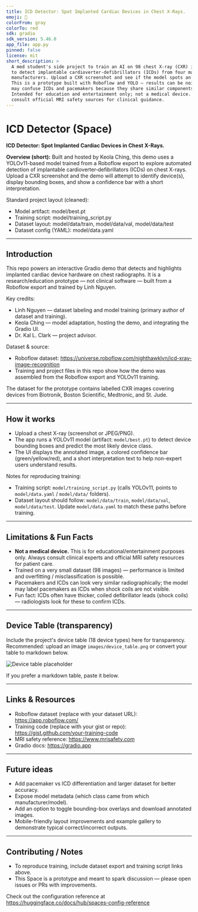 ```yaml
---
title: ICD Detector: Spot Implanted Cardiac Devices in Chest X-Rays.
emoji: 🏃
colorFrom: gray
colorTo: red
sdk: gradio
sdk_version: 5.46.0
app_file: app.py
pinned: false
license: mit
short_description: >
  A med student's side project to train an AI on 98 chest X-ray (CXR) images
  to detect implantable cardioverter‑defibrillators (ICDs) from four major
  manufacturers. Upload a CXR screenshot and see if the model spots an ICD.
  This is a prototype built with Roboflow and YOLO — results can be noisy and
  may confuse ICDs and pacemakers because they share similar components.
  Intended for education and entertainment only; not a medical device. Always
  consult official MRI safety sources for clinical guidance.
---
```

# ICD Detector (Space)
**ICD Detector: Spot Implanted Cardiac Devices in Chest X-Rays.**

**Overview (short):**
Built and hosted by Keola Ching, this demo uses a YOLOv11-based model trained from a Roboflow export to explore automated detection of implantable cardioverter‑defibrillators (ICDs) on chest X-rays. Upload a CXR screenshot and the demo will attempt to identify device(s), display bounding boxes, and show a confidence bar with a short interpretation.

Standard project layout (cleaned):
- Model artifact: model/best.pt
- Training script: model/training_script.py
- Dataset layout: model/data/train, model/data/val, model/data/test
- Dataset config (YAML): model/data.yaml

---

## Introduction
This repo powers an interactive Gradio demo that detects and highlights implanted cardiac device hardware on chest radiographs. It is a research/education prototype — not clinical software — built from a Roboflow export and trained by Linh Nguyen.

Key credits:
- Linh Nguyen — dataset labeling and model training (primary author of dataset and training).
- Keola Ching — model adaptation, hosting the demo, and integrating the Gradio UI.
- Dr. Kal L. Clark — project advisor.

Dataset & source:
- Roboflow dataset: https://universe.roboflow.com/nighthawklvn/icd-xray-image-recognition
- Training and project files in this repo show how the demo was assembled from the Roboflow export and YOLOv11 training.

The dataset for the prototype contains labelled CXR images covering devices from Biotronik, Boston Scientific, Medtronic, and St. Jude.

---

## How it works
- Upload a chest X-ray (screenshot or JPEG/PNG).
- The app runs a YOLOv11 model (artifact: `model/best.pt`) to detect device bounding boxes and predict the most likely device class.
- The UI displays the annotated image, a colored confidence bar (green/yellow/red), and a short interpretation text to help non-expert users understand results.

Notes for reproducing training:
- Training script: `model/training_script.py` (calls YOLOv11, points to `model/data.yaml` / `model/data/` folders).
- Dataset layout should follow: `model/data/train`, `model/data/val`, `model/data/test`. Update `model/data.yaml` to match these paths before training.

---

## Limitations & Fun Facts
- **Not a medical device.** This is for educational/entertainment purposes only. Always consult clinical experts and official MRI safety resources for patient care.
- Trained on a very small dataset (98 images) — performance is limited and overfitting / misclassification is possible.
- Pacemakers and ICDs can look very similar radiographically; the model may label pacemakers as ICDs when shock coils are not visible.
- Fun fact: ICDs often have thicker, coiled defibrillator leads (shock coils) — radiologists look for these to confirm ICDs.

---

## Device Table (transparency)
Include the project's device table (18 device types) here for transparency. Recommended: upload an image `images/device_table.png` or convert your table to markdown below.

![Device table placeholder](images/device_table.png)

If you prefer a markdown table, paste it below.

---

## Links & Resources
- Roboflow dataset (replace with your dataset URL): https://app.roboflow.com/
- Training code (replace with your gist or repo): https://gist.github.com/your-training-code
- MRI safety reference: https://www.mrisafety.com
- Gradio docs: https://gradio.app

---

## Future ideas
- Add pacemaker vs ICD differentiation and larger dataset for better accuracy.
- Expose model metadata (which class came from which manufacturer/model).
- Add an option to toggle bounding-box overlays and download annotated images.
- Mobile-friendly layout improvements and example gallery to demonstrate typical correct/incorrect outputs.

---

## Contributing / Notes
- To reproduce training, include dataset export and training script links above.
- This Space is a prototype and meant to spark discussion — please open issues or PRs with improvements.

Check out the configuration reference at https://huggingface.co/docs/hub/spaces-config-reference
